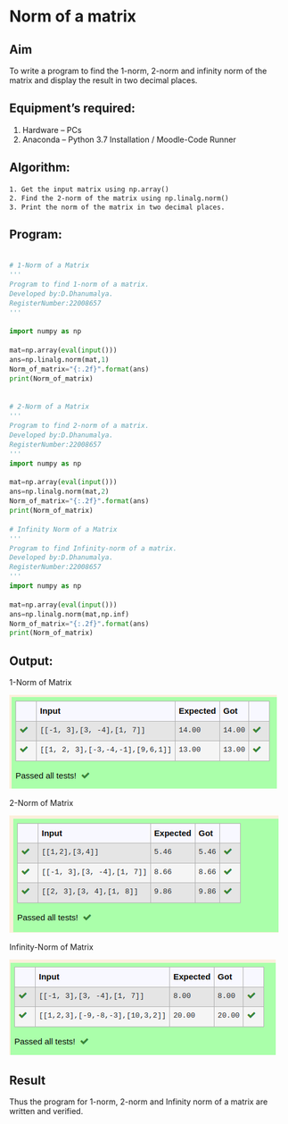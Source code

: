 # Norm of a matrix
## Aim
To write a program to find the 1-norm, 2-norm and infinity norm of the matrix and display the result in two decimal places.
## Equipment’s required:
1.	Hardware – PCs
2.	Anaconda – Python 3.7 Installation / Moodle-Code Runner
## Algorithm:
	1. Get the input matrix using np.array()   
    2. Find the 2-norm of the matrix using np.linalg.norm()
	3. Print the norm of the matrix in two decimal places.
## Program:
```Python

# 1-Norm of a Matrix
'''
Program to find 1-norm of a matrix.
Developed by:D.Dhanumalya.
RegisterNumber:22008657 
'''

import numpy as np

mat=np.array(eval(input()))
ans=np.linalg.norm(mat,1)
Norm_of_matrix="{:.2f}".format(ans)
print(Norm_of_matrix)


# 2-Norm of a Matrix
'''
Program to find 2-norm of a matrix.
Developed by:D.Dhanumalya.
RegisterNumber:22008657 
'''
import numpy as np

mat=np.array(eval(input()))
ans=np.linalg.norm(mat,2)
Norm_of_matrix="{:.2f}".format(ans)
print(Norm_of_matrix)

# Infinity Norm of a Matrix
'''
Program to find Infinity-norm of a matrix.
Developed by:D.Dhanumalya.
RegisterNumber:22008657 
'''
import numpy as np

mat=np.array(eval(input()))
ans=np.linalg.norm(mat,np.inf)
Norm_of_matrix="{:.2f}".format(ans)
print(Norm_of_matrix)

```
## Output:
1-Norm of Matrix

![output](./NORM-1.png)

2-Norm of Matrix

![output](./NORM-2.png)

Infinity-Norm of Matrix

![output](./INFINITY.png)

## Result
Thus the program for 1-norm, 2-norm and Infinity norm of a matrix are written and verified.
